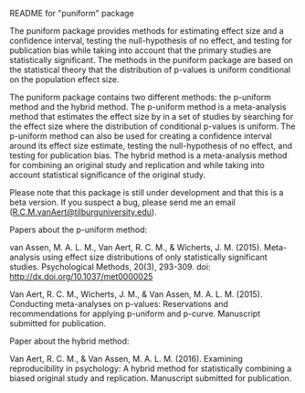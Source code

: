 README for "puniform" package

The puniform package provides methods for estimating effect size and a
confidence interval, testing the null-hypothesis of no effect, 
and testing for publication bias while taking into account that the primary studies are statistically significant. The methods in the puniform package are  based on the statistical theory that the distribution of p-values is uniform conditional on the population effect size.

The puniform package contains two different methods: the p-uniform method and 
the hybrid method. The p-uniform method is a meta-analysis method that estimates
 the effect size by in a set of studies by searching for the effect size where 
the distribution of conditional p-values is uniform. The p-uniform method can 
also be used for creating a confidence interval around its effect size estimate,
testing the null-hypothesis of no effect, and testing for publication bias. The
hybrid method is a meta-analysis method for combining an original study and 
replication and while taking into account statistical significance of the  original study. 

Please note that this package is still under development and that this is a beta version. If you suspect a bug, please send me an email (R.C.M.vanAert@tilburguniversity.edu).

Papers about the p-uniform method:

van Assen, M. A. L. M., Van Aert, R. C. M., & Wicherts, J. M. (2015). Meta-analysis using effect size distributions of only statistically significant studies. Psychological Methods, 20(3), 293-309. doi: http://dx.doi.org/10.1037/met0000025

Van Aert, R. C. M., Wicherts, J. M., & Van Assen, M. A. L. M. (2015). Conducting meta-analyses on p-values: Reservations and recommendations for applying p-uniform and p-curve. Manuscript submitted for publication.

Paper about the hybrid method:

Van Aert, R. C. M., & Van Assen, M. A. L. M. (2016). Examining reproducibility 
in psychology: A hybrid method for statistically combining a biased original study and replication. Manuscript submitted for publication.

